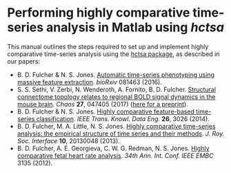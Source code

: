 # Performing highly comparative time-series analysis in Matlab using *hctsa*

This manual outlines the steps required to set up and implement highly comparative time-series analysis using the [hctsa package](https://github.com/SystemsAndSignalsGroup/hctsa), as described in our papers:

* B. D. Fulcher & N. S. Jones. [Automatic time-series phenotyping using massive feature extraction](http://biorxiv.org/lookup/doi/10.1101/081463). *bioRxiv* 081463 (2016).
* S. S. Sethi, V. Zerbi, N. Wenderoth, A. Fornito, B. D. Fulcher. [Structural connectome topology relates to regional BOLD signal dynamics in the mouse brain](http://aip.scitation.org/doi/10.1063/1.4979281). *Chaos* **27**, 047405 (2017) ([here for a preprint](http://biorxiv.org/lookup/doi/10.1101/085514)).
* B. D. Fulcher & N. S. Jones. [Highly comparative feature-based time-series classification](http://ieeexplore.ieee.org/lpdocs/epic03/wrapper.htm?arnumber=6786425). *IEEE Trans. Knowl. Data Eng.* **26**, 3026 (2014).
* B. D. Fulcher, M. A. Little, N. S. Jones. [Highly comparative time-series analysis: the empirical structure of time series and their methods](http://rsif.royalsocietypublishing.org/content/10/83/20130048.full). *J. Roy. Soc. Interface* **10**, 20130048 (2013).
* B. D. Fulcher, A. E. Georgieva, C. W. G. Redman, N. S. Jones. [Highly comparative fetal heart rate analysis](http://ieeexplore.ieee.org/xpls/abs_all.jsp?arnumber=6346629). *34th Ann. Int. Conf. IEEE EMBC* 3135 (2012).

<!-- * B. D. Fulcher, M. A. Little and N. S. Jones. [**Highly comparative time-series analysis: The empirical structure of time series and their methods**](http://rsif.royalsocietypublishing.org/content/10/83/20130048.full), J. Roy. Soc. Interface, **10**, 20130048 (2013)
* B. D. Fulcher and N. S. Jones. [Highly comparative feature-based time-series classification](http://ieeexplore.ieee.org/lpdocs/epic03/wrapper.htm?arnumber=6786425), IEEE Transactions on Knowledge and Data Engineering, **26**, 3026 (2014).
* B. D. Fulcher, A. E. Georgieva, C. W. G. Redman and N. S. Jones. [Highly comparative fetal heart rate analysis](http://ieeexplore.ieee.org/xpls/abs_all.jsp?arnumber=6346629), 34th Annual International Conference of the IEEE Engineering in Medicine and Biology Society (EMBC), 3135 (2012). -->
